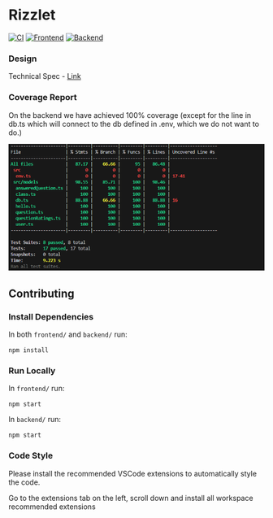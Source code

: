 # Rizzlet
[![CI](https://github.com/Rizzlet/rizzlet/actions/workflows/ci.yaml/badge.svg)](https://github.com/Rizzlet/rizzlet/actions/workflows/ci.yaml)
[![Frontend](https://github.com/Rizzlet/rizzlet/actions/workflows/azure-static-web-apps-icy-rock-018e11d1e.yml/badge.svg)](https://github.com/Rizzlet/rizzlet/actions/workflows/azure-static-web-apps-icy-rock-018e11d1e.yml)
[![Backend](https://github.com/Rizzlet/rizzlet/actions/workflows/main_rizzlet.yml/badge.svg)](https://github.com/Rizzlet/rizzlet/actions/workflows/main_rizzlet.yml)
### Design

Technical Spec - [Link](https://docs.google.com/document/d/1pt8KaxrR4H4lkDkm3iwLrpPXjrTpsPzHESjQOSDFHxA/edit?usp=sharing)

### Coverage Report

On the backend we have achieved 100% coverage (except for the line in db.ts which will connect to the db defined in .env, which we do not want to do.)

![coverage](media/coverage-3-16.png)

## Contributing

### Install Dependencies

In both `frontend/` and `backend/` run:

```
npm install
```

### Run Locally

In `frontend/` run:

```
npm start
```

In `backend/` run:

```
npm start
```

### Code Style

Please install the recommended VSCode extensions to automatically style the code.

Go to the extensions tab on the left, scroll down and install all workspace recommended extensions

